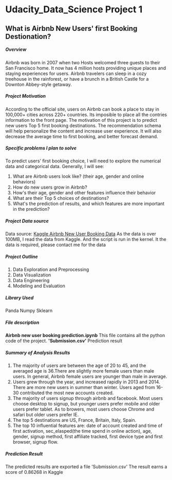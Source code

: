 # Udacity_Data_Science Project 1
## What is Airbnb New Users' first Booking Destionation?

##### Overview
Airbnb was born in 2007 when two Hosts welcomed three guests to their San Francisco home. It now has 4 million hosts providing unique places and staying experiences for users. Airbnb travelers can sleep in a cozy treehouse in the rainforest, or have a brunch in a British Castle for a Downton Abbey-style getaway.

##### Project Motivation
According to the official site, users on Airbnb can book a place to stay in 100,000+ cities across 220+ countries. Its imposible to place all the contries information to the front page. The motivation of this project is to predict new users Top 5 first booking destinations. The recommendation schema will help personalize the content and increase user experience. It will also decrease the average time to first booking, and better forecast demand. 

##### Specific problems I plan to solve
To predict users' first booking choice, I will need to explore the numerical data and categorical data.
Generally, I will see:
1. What are Airbnb users look like? (their age, gender and online behaviors)
2. How do new users grow in Airbnb?
3. How's their age, gender and other features influence their behavior
4. What are their Top 5 choices of destinations?
5. What's the prediction of results, and which features are more important in the prediction?

##### Project Data source
Data source: [Kaggle Airbnb New User Booking Data](https://www.kaggle.com/c/airbnb-recruiting-new-user-bookings/data)
As the data is over 100MB, I read the data from Kaggle. And the script is run in the kernel. It the data is required, please contact me for the data

##### Project Outline
1. Data Exploration and Preprocessing
2. Data Visualization
3. Data Engineering
4. Modeling and Evaluation

##### Library Used
Panda
Numpy
Sklearn

##### File description
**Airbnb new user booking prediction.ipynb**
This file contains all the python code of the project.
**'Submission.csv'**
Prediction result

##### Summary of Analysis Results
1. The majority of users are between the age of 20 to 45, and the averaged age is 36.There are slightly more female users than male users. In general, Airbnb female users are younger than male in average.
2. Users grew through the year, and increased rapidly in 2013 and 2014. There are more new users in summer than winter. Users aged from 16-30 contributed the most new accounts created.
3. The majority of users signup through airbnb and facebook. Most users choose desktop to signup, but younger users prefer mobile and older users prefer tablet. As to browers, most users choose Chrome and safari but older users prefer IE.
4. The top 5 destinations are US, France, Britain, Italy, Spain.
5. The top 10 influential features are: date of account created and time of first activation, sec_elasped(the time spend in online action), age, gender, signup method, first affiliate tracked, first device type and first browser, signup flow.

##### Prediction Result
The predicted results are exported a file 'Submission.csv'
The result earns a score of 0.86268 in Kaggle



